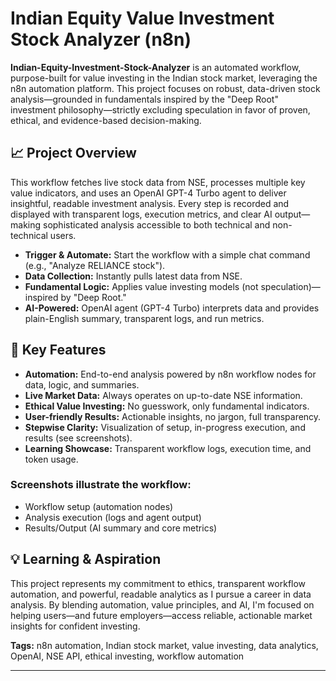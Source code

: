 # Indian Equity Value Investment Stock Analyzer (n8n)

**Indian-Equity-Investment-Stock-Analyzer** is an automated workflow, purpose-built for value investing in the Indian stock market, leveraging the n8n automation platform. This project focuses on robust, data-driven stock analysis—grounded in fundamentals inspired by the "Deep Root" investment philosophy—strictly excluding speculation in favor of proven, ethical, and evidence-based decision-making.

## 📈 Project Overview

This workflow fetches live stock data from NSE, processes multiple key value indicators, and uses an OpenAI GPT-4 Turbo agent to deliver insightful, readable investment analysis. Every step is recorded and displayed with transparent logs, execution metrics, and clear AI output—making sophisticated analysis accessible to both technical and non-technical users.

- **Trigger & Automate:** Start the workflow with a simple chat command (e.g., "Analyze RELIANCE stock").
- **Data Collection:** Instantly pulls latest data from NSE.
- **Fundamental Logic:** Applies value investing models (not speculation)—inspired by "Deep Root."
- **AI-Powered:** OpenAI agent (GPT-4 Turbo) interprets data and provides plain-English summary, transparent logs, and run metrics.

## 🚀 Key Features

- **Automation:** End-to-end analysis powered by n8n workflow nodes for data, logic, and summaries.
- **Live Market Data:** Always operates on up-to-date NSE information.
- **Ethical Value Investing:** No guesswork, only fundamental indicators.
- **User-friendly Results:** Actionable insights, no jargon, full transparency.
- **Stepwise Clarity:** Visualization of setup, in-progress execution, and results (see screenshots).
- **Learning Showcase:** Transparent workflow logs, execution time, and token usage.

### Screenshots illustrate the workflow:
- Workflow setup (automation nodes)
- Analysis execution (logs and agent output)
- Results/Output (AI summary and core metrics)

## 💡 Learning & Aspiration

This project represents my commitment to ethics, transparent workflow automation, and powerful, readable analytics as I pursue a career in data analysis. By blending automation, value principles, and AI, I'm focused on helping users—and future employers—access reliable, actionable market insights for confident investing.

**Tags:** n8n automation, Indian stock market, value investing, data analytics, OpenAI, NSE API, ethical investing, workflow automation

---
